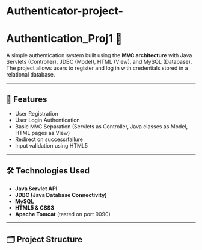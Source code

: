 # Authenticator-project-
# Authentication_Proj1 🔐

A simple authentication system built using the **MVC architecture** with Java Servlets (Controller), JDBC (Model), HTML (View), and MySQL (Database). The project allows users to register and log in with credentials stored in a relational database.

---

## 📌 Features

- User Registration
- User Login Authentication
- Basic MVC Separation (Servlets as Controller, Java classes as Model, HTML pages as View)
- Redirect on success/failure
- Input validation using HTML5

---

## 🛠 Technologies Used

- **Java Servlet API**
- **JDBC (Java Database Connectivity)**
- **MySQL**
- **HTML5 & CSS3**
- **Apache Tomcat** (tested on port 9090)

---

## 🗂 Project Structure

